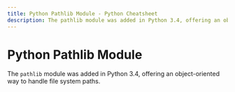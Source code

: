 ```yaml
---
title: Python Pathlib Module - Python Cheatsheet
description: The pathlib module was added in Python 3.4, offering an object-oriented way to handle file system paths.
---
```


# Python Pathlib Module

The `pathlib` module was added in Python 3.4, offering an object-oriented way to handle file system paths.

<!-- remove this tag to start editing this page -->
<empty-section />
<!-- remove this tag to start editing this page -->
